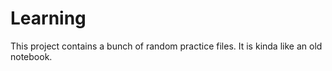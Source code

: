 # Learning
This project contains a bunch of random practice files. It is kinda like an old notebook.
